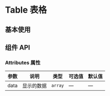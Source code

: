 
# Table 表格

## 基本使用

<preview path="../demos/table/table-1.vue" title="基本使用" description=" "></preview>

## 组件 API

### Attributes 属性

| 参数 | 说明 | 类型 | 可选值 | 默认值 |
|  ----  | ----  | ----  | ----  | ----  |
| data | 显示的数据 | `array` | — | — |
